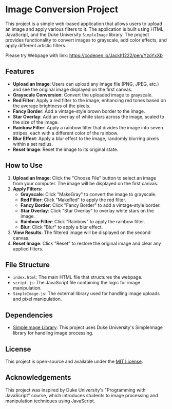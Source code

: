 # Image Conversion Project

This project is a simple web-based application that allows users to upload an image and apply various filters to it. The application is built using HTML, JavaScript, and the Duke University `SimpleImage` library. The project provides functionality to convert images to grayscale, add color effects, and apply different artistic filters.

Please try Webpage with link: https://codepen.io/Jackh1222/pen/YzoYxXb

## Features

- **Upload an Image**: Users can upload any image file (PNG, JPEG, etc.) and see the original image displayed on the first canvas.
- **Grayscale Conversion**: Convert the uploaded image to grayscale.
- **Red Filter**: Apply a red filter to the image, enhancing red tones based on the average brightness of the pixels.
- **Fancy Border**: Add a vintage-style brown border to the image.
- **Star Overlay**: Add an overlay of white stars across the image, scaled to the size of the image.
- **Rainbow Filter**: Apply a rainbow filter that divides the image into seven stripes, each with a different color of the rainbow.
- **Blur Effect**: Apply a blur effect to the image, randomly blurring pixels within a set radius.
- **Reset Image**: Reset the image to its original state.

## How to Use

1. **Upload an Image**: Click the "Choose File" button to select an image from your computer. The image will be displayed on the first canvas.
2. **Apply Filters**:
   - **Grayscale**: Click "MakeGray" to convert the image to grayscale.
   - **Red Filter**: Click "MakeRed" to apply the red filter.
   - **Fancy Border**: Click "Fancy Border" to add a vintage-style border.
   - **Star Overlay**: Click "Star Overlay" to overlay white stars on the image.
   - **Rainbow Filter**: Click "Rainbow" to apply the rainbow filter.
   - **Blur**: Click "Blur" to apply a blur effect.
3. **View Results**: The filtered image will be displayed on the second canvas.
4. **Reset Image**: Click "Reset" to restore the original image and clear any applied filters.

## File Structure

- `index.html`: The main HTML file that structures the webpage.
- `script.js`: The JavaScript file containing the logic for image manipulation.
- `SimpleImage.js`: The external library used for handling image uploads and pixel manipulation.

## Dependencies

- [SimpleImage Library](https://www.dukelearntoprogram.com/course1/common/js/image/SimpleImage.js): This project uses Duke University's SimpleImage library for handling image processing.

## License

This project is open-source and available under the [MIT License](LICENSE).

## Acknowledgements

This project was inspired by Duke University's "Programming with JavaScript" course, which introduces students to image processing and manipulation techniques using JavaScript.
